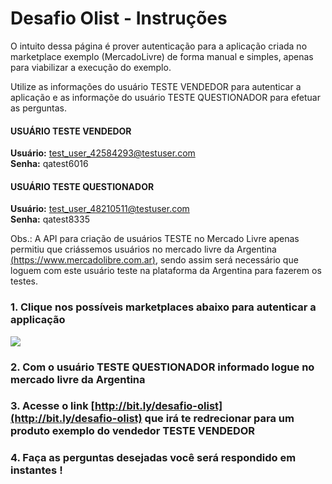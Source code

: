 # Desafio Olist - Instruções

O intuito dessa página é prover autenticação para a aplicação criada no marketplace exemplo (MercadoLivre) de forma manual e simples, apenas para viabilizar a execução do exemplo.

Utilize as informações do usuário TESTE VENDEDOR para autenticar a aplicação e as informaçõe do usuário TESTE QUESTIONADOR para efetuar as perguntas.

#### USUÁRIO TESTE VENDEDOR

**Usuário:** test_user_42584293@testuser.com  
**Senha:** qatest6016  

#### USUÁRIO TESTE QUESTIONADOR

**Usuário:** test_user_48210511@testuser.com  
**Senha:** qatest8335  

Obs.: A API para criação de usuários TESTE no Mercado Livre apenas permitiu que criássemos usuários no mercado livre da Argentina [(https://www.mercadolibre.com.ar)](https://www.mercadolibre.com.ar/), sendo assim será necessário que loguem com este usuário teste na plataforma da Argentina para fazerem os testes.

### 1\. Clique nos possíveis marketplaces abaixo para autenticar a applicação

[![](https://megahack-olist-challenge.herokuapp.com/img/ml.png)](https://megahack-olist-challenge.herokuapp.com/connect)

### 2\. Com o usuário TESTE QUESTIONADOR informado logue no mercado livre da Argentina

### 3\. Acesse o link [http://bit.ly/desafio-olist](http://bit.ly/desafio-olist) que irá te redrecionar para um produto exemplo do vendedor TESTE VENDEDOR

### 4\. Faça as perguntas desejadas você será respondido em instantes !
